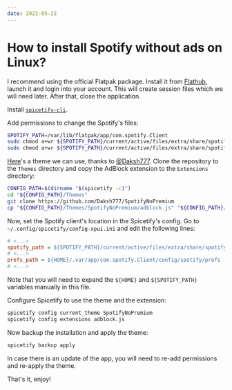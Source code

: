 ```yaml
---
date: 2022-05-22
---
```


# How to install Spotify without ads on Linux?

<!-- separator -->

I recommend using the official Flatpak package. Install it from [Flathub](https://flathub.org/apps/details/com.spotify.Client), launch it and login into your account. This will create session files which we will need later. After that, close the application.

Install [`spicetify-cli`](https://github.com/khanhas/spicetify-cli).

Add permissions to change the Spotify's files:

```bash
SPOTIFY_PATH=/var/lib/flatpak/app/com.spotify.Client
sudo chmod a+wr ${SPOTIFY_PATH}/current/active/files/extra/share/spotify
sudo chmod a+wr ${SPOTIFY_PATH}/current/active/files/extra/share/spotify/Apps -R
```

[Here](https://github.com/Daksh777/SpotifyNoPremium)'s a theme we can use, thanks to [@Daksh777](https://github.com/Daksh777). Clone the repository to the `Themes` directory and copy the AdBlock extension to the `Extensions` directory:

```bash
CONFIG_PATH=$(dirname "$(spicetify -c)")
cd "${CONFIG_PATH}/Themes"
git clone https://github.com/Daksh777/SpotifyNoPremium
cp "${CONFIG_PATH}/Themes/SpotifyNoPremium/adblock.js" "${CONFIG_PATH}/Extensions"
```

Now, set the Spotify client's location in the Spicetify's config. Go to `~/.config/spicetify/config-xpui.ini` and edit the following lines:

```ini
# <...>
spotify_path = ${SPOTIFY_PATH}/current/active/files/extra/share/spotify/
# <...>
prefs_path = ${HOME}/.var/app/com.spotify.Client/config/spotify/prefs
# <...>
```

Note that you will need to expand the `${HOME}` and `${SPOTIFY_PATH}` variables manually in this file.

Configure Spicetify to use the theme and the extension:

```bash
spicetify config current_theme SpotifyNoPremium
spicetify config extensions adblock.js
```

Now backup the installation and apply the theme:

```bash
spicetify backup apply
```

In case there is an update of the app, you will need to re-add permissions and re-apply the theme.

That's it, enjoy!
